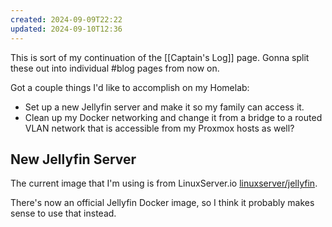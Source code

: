 ```yaml
---
created: 2024-09-09T22:22
updated: 2024-09-10T12:36
---
```

This is sort of my continuation of the [[Captain's Log]] page.  Gonna split these out into individual #blog pages from now on.

Got a couple things I'd like to accomplish on my Homelab:

- Set up a new Jellyfin server and make it so my family can access it.
- Clean up my Docker networking and change it from a bridge to a routed VLAN network that is accessible from my Proxmox hosts as well?

## New Jellyfin Server

The current image that I'm using is from LinuxServer.io [linuxserver/jellyfin](https://docs.linuxserver.io/images/docker-jellyfin/).

There's now an official Jellyfin Docker image, so I think it probably makes sense to use that instead.